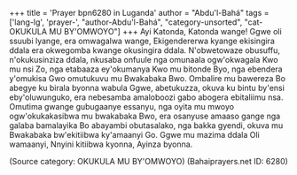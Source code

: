+++
title = 'Prayer bpn6280 in Luganda'
author = "Abdu'l-Bahá"
tags = ['lang-lg', 'prayer-', "author-Abdu'l-Bahá", "category-unsorted", "cat-OKUKULA MU BY'OMWOYO"]
+++
Ayi Katonda, Katonda wange!  Ggwe oli ssuubi lyange, era omwagalwa wange, Ekigendererwa kyange ekisingira ddala era okwegomba kwange okusingira ddala. N'obwetowaze obusuffu, n'okukusinziza ddala, nkusaba onfuule nga omunaala ogw'okwagala Kwo mu nsi Zo, nga etabaaza ey'okumanya Kwo mu bitonde Byo, nga ebendera y'omukisa Gwo omutukuvu mu Bwakabaka Bwo.  Ombalire mu bawereza Bo abegye ku birala byonna wabula Ggwe, abetukuzza, okuva ku bintu by'ensi eby'oluwunguko, era nebesamba amaloboozi gabo abogera ebitaliimu nsa.  Omutima gwange gubugaanye essanyu, nga oyita mu mwoyo ogw'okukakasibwa mu bwakabaka Bwo, era osanyuse amaaso gange nga galaba bamalayika Bo abayambi obutasalako, nga bakka gyendi, okuva mu Bwakabaka bw'ekitiibwa ky'amaanyi Go.
Ggwe mu mazima ddala Oli wamaanyi, Nnyini kitiibwa kyonna, Ayinza byonna.

(Source category: OKUKULA MU BY'OMWOYO)
(Bahaiprayers.net ID: 6280)

